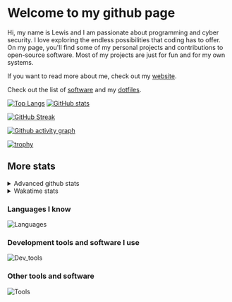 # Welcome to my github page
Hi, my name is Lewis and I am passionate about programming and cyber security. I love exploring the endless possibilities that coding has to offer. On my page, you'll find some of my personal projects and contributions to open-source software. Most of my projects are just for fun and for my own systems.

If you want to read more about me, check out my [website](https://awesomelewis2007.github.io/).

Check out the list of [software](https://github.com/awesomelewis2007/awesomelewis2007/blob/master/software.md) and my [dotfiles](https://github.com/awesomelewis2007/dotfiles).



[![Top Langs](https://github-readme-stats.vercel.app/api/top-langs/?username=awesomelewis2007&hide=html,css,jupyter%20notebook&langs_count=10&layout=compact&theme=transparent&exclude_repo=GPT-code-repository)](https://github.com/anuraghazra/github-readme-stats) [![GitHub stats](https://github-readme-stats.vercel.app/api?username=awesomelewis2007&show_icons=true&theme=transparent)](https://github.com/anuraghazra/github-readme-stats)

[![GitHub Streak](https://streak-stats.demolab.com?user=Awesomelewis2007&theme=transparent)](https://git.io/streak-stats)

[![Github activity graph](https://github-readme-activity-graph.cyclic.app/graph?username=awesomelewis2007&theme=github-compact&area=true)](https://github.com/ashutosh00710/github-readme-activity-graph)

[![trophy](https://github-profile-trophy.vercel.app/?username=awesomelewis2007&theme=darkhub)](https://github.com/ryo-ma/github-profile-trophy)

## More stats
<details close>
<summary>Advanced github stats</summary>
<br>
  
![Metrics](https://raw.githubusercontent.com/awesomelewis2007/awesomelewis2007/master/github-metrics.svg)
  
</details>

<details close>
<summary>Wakatime stats</summary>
<br>

<!--START_SECTION:waka-->

```text
Python       2 hrs 45 mins   █████████▒░░░░░░░░░░░░░░░   36.91 %
JavaScript   1 hr 30 mins    █████░░░░░░░░░░░░░░░░░░░░   20.16 %
HTML         44 mins         ██▒░░░░░░░░░░░░░░░░░░░░░░   09.97 %
YAML         33 mins         ██░░░░░░░░░░░░░░░░░░░░░░░   07.55 %
CSS          33 mins         ██░░░░░░░░░░░░░░░░░░░░░░░   07.51 %
Markdown     31 mins         █▓░░░░░░░░░░░░░░░░░░░░░░░   06.99 %
JSON         12 mins         ▓░░░░░░░░░░░░░░░░░░░░░░░░   02.70 %
Text         10 mins         ▓░░░░░░░░░░░░░░░░░░░░░░░░   02.33 %
C++          5 mins          ▒░░░░░░░░░░░░░░░░░░░░░░░░   01.28 %
CSV          4 mins          ▒░░░░░░░░░░░░░░░░░░░░░░░░   01.01 %
INI          3 mins          ▒░░░░░░░░░░░░░░░░░░░░░░░░   00.81 %
Bash         3 mins          ▒░░░░░░░░░░░░░░░░░░░░░░░░   00.80 %
Other        2 mins          ░░░░░░░░░░░░░░░░░░░░░░░░░   00.63 %
C            2 mins          ░░░░░░░░░░░░░░░░░░░░░░░░░   00.62 %
Rust         1 min           ░░░░░░░░░░░░░░░░░░░░░░░░░   00.30 %
```

<!--END_SECTION:waka-->
</details>

### Languages I know
![Languages](https://skillicons.dev/icons?i=python,cpp,cs,c,javascript,nodejs,dotnet,bash,css,html,rust)
### Development tools and software I use
![Dev_tools](https://skillicons.dev/icons?i=git,docker,github,googlecloud,vscode,visualstudio,raspberrypi,linux,powershell,replit)
### Other tools and software
![Tools](https://skillicons.dev/icons?i=blender,ps,pr,ai,xd,figma)

